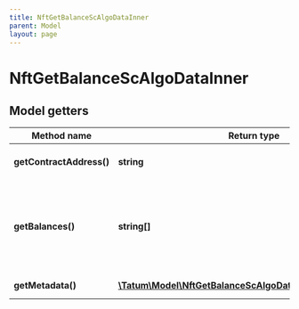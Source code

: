 ```yaml
---
title: NftGetBalanceScAlgoDataInner
parent: Model
layout: page
---
```


# NftGetBalanceScAlgoDataInner

## Model getters

Method name | Return type | Description | Notes
------------ | ------------- | ------------- | -------------
**getContractAddress()** | **string** | The asset ID (the ID of the NFT) | ex.: `116227380` [optional]
**getBalances()** | **string[]** | The array returning <code>1</code> to indicate that the NFT with the specified ID exists | ex.: `null` [optional]
**getMetadata()** | [**\Tatum\Model\NftGetBalanceScAlgoDataInnerMetadataInner[]**](../NftGetBalanceScAlgoDataInnerMetadataInner) |  | ex.: `null` [optional]

